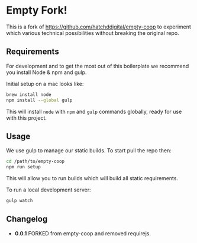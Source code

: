 # Empty Fork!

This is a fork of https://github.com/hatchddigital/empty-coop to experiment
which various technical possibilities without breaking the original repo.

## Requirements

For development and to get the most out of this boilerplate we recommend
you install Node & npm and gulp.

Initial setup on a mac looks like:

```sh
brew install node
npm install --global gulp
```

This will install `node` with `npm` and `gulp` commands globally,
ready for use with this project.

## Usage

We use gulp to manage our static builds. To start pull the repo then:

```sh
cd /path/to/empty-coop
npm run setup
```

This will allow you to run builds which will build all static requirements.

To run a local development server:

```sh
gulp watch
```

## Changelog

- **0.0.1** FORKED from empty-coop and removed requirejs.
